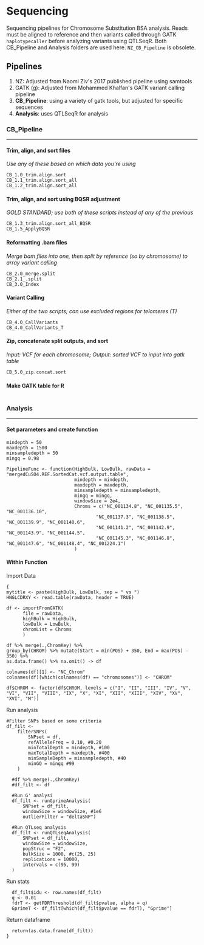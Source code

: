 # Sequencing
 Sequencing pipelines for Chromosome Substitution BSA analysis. Reads must be aligned to reference and then variants called through GATK ```haplotypecaller``` before analyzing variants using QTLSeqR. Both CB_Pipeline and Analysis folders are used here. ```NZ_CB_Pipeline``` is obsolete.

## Pipelines
1. NZ: Adjusted from Naomi Ziv's 2017 published pipeline using samtools
2. GATK (g): Adjusted from Mohammed Khalfan's GATK variant calling pipeline
3. **CB_Pipeline**: using a variety of gatk tools, but adjusted for specific sequences
4. **Analysis**: uses QTLSeqR for analysis

### CB_Pipeline

***

#### Trim, align, and sort files
_Use any of these based on which data you're using_
```
CB_1.0_trim.align.sort
CB_1.1_trim.align.sort_all
CB_1.2_trim.align.sort_all
```
#### Trim, align, and sort using BQSR adjustment 
_GOLD STANDARD; use both of these scripts instead of any of the previous_
```
CB_1.3_trim.align.sort_all_BQSR
CB_1.5_ApplyBQSR
```

#### Reformatting .bam files
_Merge bam files into one, then split by reference (so by chromosome) to array variant calling_
```
CB_2.0_merge.split
CB_2.1_.split
CB_3.0_Index
```

#### Variant Calling
_Either of the two scripts; can use excluded regions for telomeres (T)_
```
CB_4.0_CallVariants
CB_4.0_CallVariants_T
```

#### Zip, concatenate split outputs, and sort
_Input: VCF for each chromosome; Output: sorted VCF to input into gatk table_
```
CB_5.0_zip.concat.sort
```

#### Make GATK table for R
```

```

### Analysis
***
#### Set parameters and create function
```
mindepth = 50
maxdepth = 1500
minsampledepth = 50
mingq = 0.98

PipelineFunc <- function(HighBulk, LowBulk, rawData = "mergedCuSO4.REF.SortedCat.vcf.output.table",
                         mindepth = mindepth,
                         maxdepth = maxdepth,
                         minsampledepth = minsampledepth,
                         mingq = mingq,
                         windowSize = 2e4,
                         Chroms = c("NC_001134.8", "NC_001135.5", "NC_001136.10", 
                                 "NC_001137.3", "NC_001138.5", "NC_001139.9", "NC_001140.6", 
                                 "NC_001141.2", "NC_001142.9", "NC_001143.9", "NC_001144.5", 
                                 "NC_001145.3", "NC_001146.8", "NC_001147.6", "NC_001148.4", "NC_001224.1")
                         )
  ```
  
#### Within Function

Import Data
  ```
  {
  mytitle <- paste(HighBulk, LowBulk, sep = " vs ")
  HNGLCDRXY <- read.table(rawData, header = TRUE)

  df <- importFromGATK(
        file = rawData,
        highBulk = HighBulk,
        lowBulk = LowBulk,
        chromList = Chroms
        )

df %>% merge(.,ChromKey) %>% 
  group_by(CHROM) %>% mutate(Start = min(POS) + 350, End = max(POS) - 350) %>% 
  as.data.frame() %>% na.omit() -> df

colnames(df)[1] <- "NC_Chrom"
colnames(df)[which(colnames(df) == "chromosomes")] <- "CHROM"

df$CHROM <- factor(df$CHROM, levels = c("I", "II", "III", "IV", "V", "VI", "VII", "VIII", "IX", "X", "XI", "XII", "XIII", "XIV", "XV", "XVI", "M"))
```

Run analysis
```
#Filter SNPs based on some criteria
df_filt <-
    filterSNPs(
        SNPset = df,
        refAlleleFreq = 0.10, #0.20
        minTotalDepth = mindepth, #100
        maxTotalDepth = maxdepth, #400
        minSampleDepth = minsampledepth, #40
        minGQ = mingq #99
    )

  #df %>% merge(.,ChromKey)
  #df_filt <- df
  
  #Run G' analysi
  df_filt <- runGprimeAnalysis(
      SNPset = df_filt,
      windowSize = windowSize, #1e6
      outlierFilter = "deltaSNP")
  
  #Run QTLseq analysis
  df_filt <- runQTLseqAnalysis(
      SNPset = df_filt,
      windowSize = windowSize,
      popStruc = "F2",
      bulkSize = 1000, #c(25, 25)
      replications = 10000,
      intervals = c(95, 99)
  )
```

Run stats

```
  df_filt$idu <- row.names(df_filt)
  q <- 0.01
  fdrT <- getFDRThreshold(df_filt$pvalue, alpha = q)
  GprimeT <- df_filt[which(df_filt$pvalue == fdrT), "Gprime"]
```

Return dataframe
```
  return(as.data.frame(df_filt))
}
```
